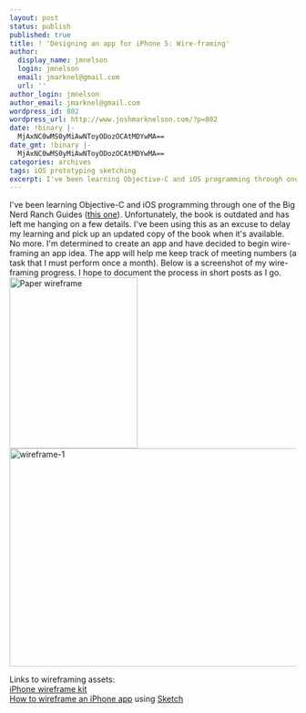 ```yaml
---
layout: post
status: publish
published: true
title: ! 'Designing an app for iPhone 5: Wire-framing'
author:
  display_name: jmnelson
  login: jmnelson
  email: jmarknel@gmail.com
  url: ''
author_login: jmnelson
author_email: jmarknel@gmail.com
wordpress_id: 802
wordpress_url: http://www.joshmarknelson.com/?p=802
date: !binary |-
  MjAxNC0wMS0yMiAwNToyODozOCAtMDYwMA==
date_gmt: !binary |-
  MjAxNC0wMS0yMiAwNToyODozOCAtMDYwMA==
categories: archives
tags: iOS prototyping sketching
excerpt: I've been learning Objective-C and iOS programming through one of the Big Nerd Ranch Guides (<a href="http://www.bignerdranch.com/book/ios_programming_the_big_nerd_ranch_guide_rd_edition_">this one</a>)...
---
```

<p>I've been learning Objective-C and iOS programming through one of the Big Nerd Ranch Guides (<a href="http://www.bignerdranch.com/book/ios_programming_the_big_nerd_ranch_guide_rd_edition_">this one</a>). Unfortunately, the book is outdated and has left me hanging on a few details. I've been using this as an excuse to delay my learning and pick up an updated copy of the book when it's available. No more. I'm determined to create an app and have decided to begin wire-framing an app idea. The app will help me keep track of meeting numbers (a task that I must perform once a month). Below is a screenshot of my wire-framing progress. I hope to document the process in short posts as I go.<br />
<a href="http://www.joshmarknelson.com/wp-content/uploads/2014/01/IMG_0637.jpg"><img src="http://www.joshmarknelson.com/wp-content/uploads/2014/01/IMG_0637-225x300.jpg" alt="Paper wireframe" width="225" height="300" class="aligncenter size-medium wp-image-808" /></a><br />
<a href="http://www.joshmarknelson.com/wp-content/uploads/2014/01/Untitled.jpg"><img src="http://www.joshmarknelson.com/wp-content/uploads/2014/01/Untitled-1024x728.jpg" alt="wireframe-1" width="540" height="383" class="alignleft size-large wp-image-803" /></a></p>
<p>Links to wireframing assets:<br />
<a href="http://www.anthonyaubertin.com/wireframe/">iPhone wireframe kit</a><br />
<a href="http://blog.mengto.com/how-to-wireframe-an-iphone-app-in-sketch/">How to wireframe an iPhone app</a> using <a href="http://www.bohemiancoding.com/sketch/">Sketch</a></p>
